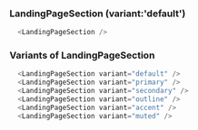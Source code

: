 ### LandingPageSection (variant:'default')

```js
  <LandingPageSection />
```

### Variants of LandingPageSection

```js
  <LandingPageSection variant="default" />
  <LandingPageSection variant="primary" />
  <LandingPageSection variant="secondary" />
  <LandingPageSection variant="outline" />
  <LandingPageSection variant="accent" />
  <LandingPageSection variant="muted" />
```
